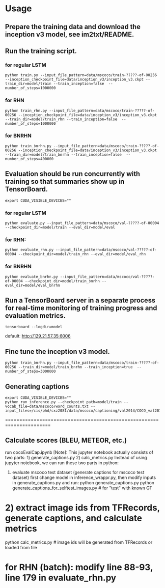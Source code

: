 # Usage

## Prepare the training data and download the inception v3 model, see im2txt/README.

## Run the training script.
### for regular LSTM
```
python train.py --input_file_pattern=data/mscoco/train-?????-of-00256 --inception_checkpoint_file=data/inception_v3/inception_v3.ckpt --train_dir=model/train --train_inception=false  --number_of_steps=1000000
```
### for RHN
```
python train_rhn.py --input_file_pattern=data/mscoco/train-?????-of-00256 --inception_checkpoint_file=data/inception_v3/inception_v3.ckpt --train_dir=model/train_rhn --train_inception=false  --number_of_steps=1000000
```
### for BNRHN
```
python train_bnrhn.py --input_file_pattern=data/mscoco/train-?????-of-00256 --inception_checkpoint_file=data/inception_v3/inception_v3.ckpt --train_dir=model/train_bnrhn --train_inception=false  --number_of_steps=400000
```

## Evaluation should be run concurrently with training so that summaries show up in TensorBoard.
```
export CUDA_VISIBLE_DEVICES=""
```
### for regular LSTM
```
python evaluate.py --input_file_pattern=data/mscoco/val-?????-of-00004 --checkpoint_dir=model/train --eval_dir=model/eval
```
### for RHN:
```
python evaluate_rhn.py --input_file_pattern=data/mscoco/val-?????-of-00004 --checkpoint_dir=model/train_rhn --eval_dir=model/eval_rhn
```
### for BNRHN
```
python evaluate_bnrhn.py --input_file_pattern=data/mscoco/val-?????-of-00004 --checkpoint_dir=model/train_bnrhn --eval_dir=model/eval_bnrhn
```

## Run a TensorBoard server in a separate process for real-time monitoring of training progress and evaluation metrics.
```
tensorboard --logdir=model
```
default: http://129.21.57.35:6006

## Fine tune the inception v3 model.
```
python train_bnrhn.py --input_file_pattern=data/mscoco/train-?????-of-00256 --train_dir=model/train_bnrhn --train_inception=true  --number_of_steps=3000000
```

## Generating captions
```
export CUDA_VISIBLE_DEVICES=""
python run_inference.py --checkpoint_path=model/train --vocab_file=data/mscoco/word_counts.txt --input_files=/cis/phd/cxz2081/data/mscoco/captioning/val2014/COCO_val2014_000000224477.jpg
```

======================================================================
## Calculate scores (BLEU, METEOR, etc.)
run cocoEvalCap.ipynb
[Note]: This jupyter notebook actually consists of two parts:
         1) generate_captions.py
         2) calc_metrics.py
 Instead of using jupyter notebook, we can run these two parts in python:

1) evaluate mscoco test dataset (generate captions for mscoco test dataset)
first change model in inference_wrappr.py,
then modify inputs in generate_captions.py
and run:
python generate_captions.py
python generate_captions_for_selftest_images.py  # for "test" with known GT

# 2) extract image ids from TFRecords, generate captions, and calculate metrics
python calc_metrics.py  # image ids will be generated from TFRecords or loaded from file

# for RHN (batch): modify line 88-93, line 179 in evaluate_rhn.py
